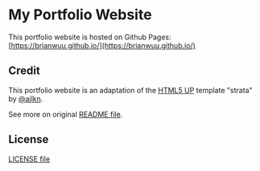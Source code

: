 # My Portfolio Website

This portfolio website is hosted on Github Pages: [https://brianwuu.github.io/](https://brianwuu.github.io/)

## Credit
This portfolio website is an adaptation of the [HTML5 UP](https://html5up.net/) template "strata" by [@ajlkn](https://github.com/ajlkn).

See more on original [README file](https://github.com/BriAnWuu/BriAnWuu.github.io/blob/master/README.txt).

## License
[LICENSE file](https://github.com/BriAnWuu/BriAnWuu.github.io/blob/master/LICENSE.txt)